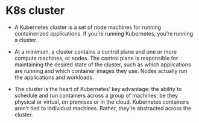 # K8s cluster
- A Kubernetes cluster is a set of node machines for running containerized applications. If you’re running Kubernetes, you’re running a cluster.

- At a minimum, a cluster contains a control plane and one or more compute machines, or nodes. The control plane is responsible for maintaining the desired state of the cluster, such as which applications are running and which container images they use. Nodes actually run the applications and workloads.

- The cluster is the heart of Kubernetes’ key advantage: the ability to schedule and run containers across a group of machines, be they physical or virtual, on premises or in the cloud. Kubernetes containers aren’t tied to individual machines. Rather, they’re abstracted across the cluster.